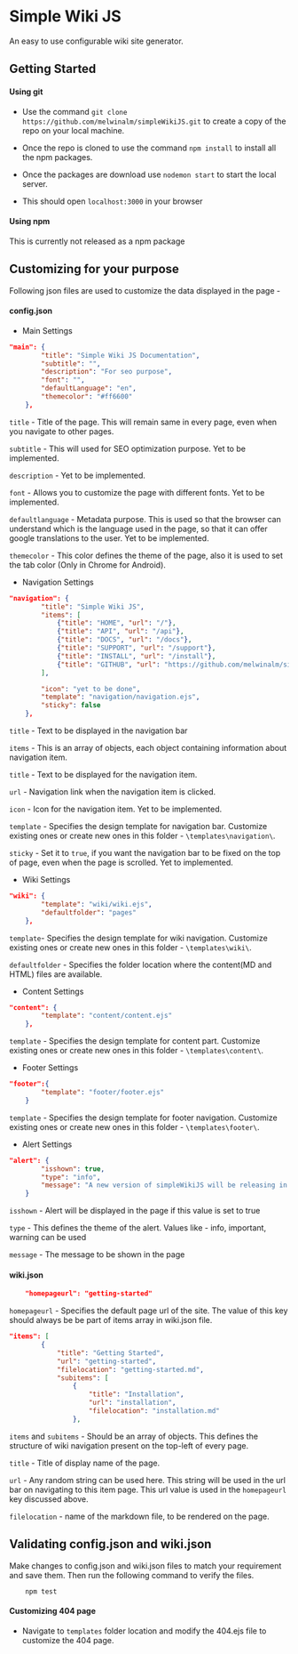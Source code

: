 # Simple Wiki JS

An easy to use configurable wiki site generator.

## Getting Started

#### Using git

- Use the command `git clone https://github.com/melwinalm/simpleWikiJS.git` to create a copy of the repo on your local machine.

- Once the repo is cloned to use the command `npm install` to install all the npm packages.

- Once the packages are download use `nodemon start` to start the local server.

- This should open `localhost:3000` in your browser

#### Using npm 

This is currently not released as a npm package

## Customizing for your purpose

Following json files are used to customize the data displayed in the page -

#### config.json

- Main Settings

```json
"main": {
        "title": "Simple Wiki JS Documentation",
        "subtitle": "",
        "description": "For seo purpose",
        "font": "",
        "defaultLanguage": "en",
        "themecolor": "#ff6600"
    },
```

`title` - Title of the page. This will remain same in every page, even when you navigate to other pages.

`subtitle` - This will used for SEO optimization purpose. Yet to be implemented.

`description` - Yet to be implemented.

`font` - Allows you to customize the page with different fonts. Yet to be implemented.

`defaultlanguage` - Metadata purpose. This is used so that the browser can understand which is the language used in the page, so that it can offer google translations to the user. Yet to be implemented.

`themecolor` - This color defines the theme of the page, also it is used to set the tab color (Only in Chrome for Android).

- Navigation Settings

```json
"navigation": {
        "title": "Simple Wiki JS",
        "items": [
            {"title": "HOME", "url": "/"},
            {"title": "API", "url": "/api"},
            {"title": "DOCS", "url": "/docs"},
            {"title": "SUPPORT", "url": "/support"},
            {"title": "INSTALL", "url": "/install"},
            {"title": "GITHUB", "url": "https://github.com/melwinalm/simplewikijs"}
        ],

        "icon": "yet to be done",
        "template": "navigation/navigation.ejs",
        "sticky": false
    },
```

`title` - Text to be displayed in the navigation bar

`items` - This is an array of objects, each object containing information about navigation item.

`title` - Text to be displayed for the navigation item.

`url` - Navigation link when the navigation item is clicked.

`icon` - Icon for the navigation item. Yet to be implemented.

`template` - Specifies the design template for navigation bar. Customize existing ones or create new ones in this folder  - `\templates\navigation\`.

`sticky` - Set it to `true`, if you want the navigation bar to be fixed on the top of page, even when the page is scrolled. Yet to implemented.

- Wiki Settings

```json
"wiki": {
        "template": "wiki/wiki.ejs",
        "defaultfolder": "pages"
    },
```

`template`- Specifies the design template for wiki navigation. Customize existing ones or create new ones in this folder  - `\templates\wiki\`.

`defaultfolder` - Specifies the folder location where the content(MD and HTML) files are available.

- Content Settings

```json
"content": {
        "template": "content/content.ejs"
    },
```

`template` - Specifies the design template for content part. Customize existing ones or create new ones in this folder  - `\templates\content\`.

- Footer Settings

```json
"footer":{
        "template": "footer/footer.ejs"
    }
```

`template` - Specifies the design template for footer navigation. Customize existing ones or create new ones in this folder  - `\templates\footer\`.

- Alert Settings

```json
"alert": {
        "isshown": true,
        "type": "info",
        "message": "A new version of simpleWikiJS will be releasing in the upcoming months"
    }
```

`isshown` - Alert will be displayed in the page if this value is set to true

`type` - This defines the theme of the alert. Values like - info, important, warning can be used

`message` - The message to be shown in the page

#### wiki.json

```json
    "homepageurl": "getting-started"
```

`homepageurl` - Specifies the default page url of the site. The value of this key should always be be part of items array in wiki.json file.

```json
"items": [
        {
            "title": "Getting Started",
            "url": "getting-started",
            "filelocation": "getting-started.md",
            "subitems": [
                {
                    "title": "Installation",
                    "url": "installation",
                    "filelocation": "installation.md"
                },
```

`items` and `subitems` - Should be an array of objects. This defines the structure of wiki navigation present on the top-left of every page.

`title` - Title of display name of the page.

`url` - Any random string can be used here. This string will be used in the url bar on navigating to this item page. This url value is used in the `homepageurl` key discussed above.

`filelocation` - name of the markdown file, to be rendered on the page.

## Validating config.json and wiki.json

Make changes to config.json and wiki.json files to match your requirement and save them. Then run the following command to verify the files.

```
    npm test
```

#### Customizing 404 page

- Navigate to `templates` folder location and modify the 404.ejs file to customize the 404 page.